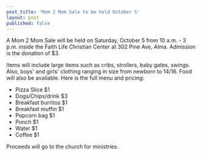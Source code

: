 ```yaml
---
post_title: 'Mom 2 Mom Sale to be held October 5'
layout: post
published: false
---
```


A Mom 2 Mom Sale will be held on Saturday, October 5 from 10 a.m. - 3 p.m. inside the Faith Life Christian Center at 302 Pine Ave, Alma. Admission is the donation of $3.

Items will include large items such as cribs, strollers, baby gates, swings. Also, boys' and girls' clothing  ranging in size from newborn to 14/16. Food will also be available. Here is the full menu and pricing:

* Pizza Slice $1
* Dogs/Chips/drink $3
* Breakfast burritos $1
* Breakfast muffin $1
* Popcorn bag $1
* Punch $1
* Water $1
* Coffee $1

Proceeds will go to the church for ministries.
